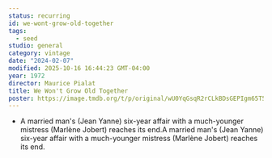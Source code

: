 ```yaml
---
status: recurring
id: we-wont-grow-old-together
tags:
  - seed
studio: general
category: vintage
date: "2024-02-07"
modified: 2025-10-16 16:44:23 GMT-04:00
year: 1972
director: Maurice Pialat
title: We Won't Grow Old Together
poster: https://image.tmdb.org/t/p/original/wU0YqGsqR2rCLkBDsGEPIgm65T5.jpg
---
```


- A married man's (Jean Yanne) six-year affair with a much-younger mistress (Marlène Jobert) reaches its end.A married man's (Jean Yanne) six-year affair with a much-younger mistress (Marlène Jobert) reaches its end.
